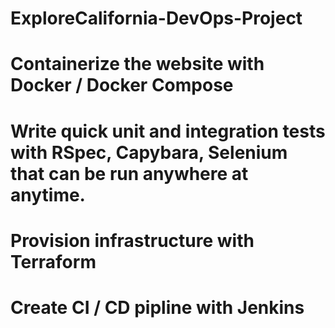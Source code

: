 # ExploreCalifornia-DevOps-Project
# Containerize the website with Docker / Docker Compose
# Write quick unit and integration tests with RSpec, Capybara, Selenium that can be run anywhere at anytime.
# Provision infrastructure with Terraform
# Create CI / CD pipline with Jenkins
